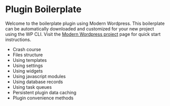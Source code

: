 # Plugin Boilerplate
Welcome to the boilerplate plugin using Modern Wordpress. This boilerplate can be automatically downloaded and customized for your new project using the WP CLI. Visit the [Modern Wordpress project](https://github.com/Miller-Media/modern-wordpress) page for quick start instructions. 

* Crash course
* Files structure
* Using templates
* Using settings
* Using widgets
* Using javascript modules
* Using database records
* Using task queues
* Persistent plugin data caching
* Plugin convenience methods
